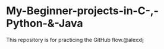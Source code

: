 # My-Beginner-projects-in-C-,-Python-&-Java
This repository is for practicing the GitHub flow.@alexxlj 
